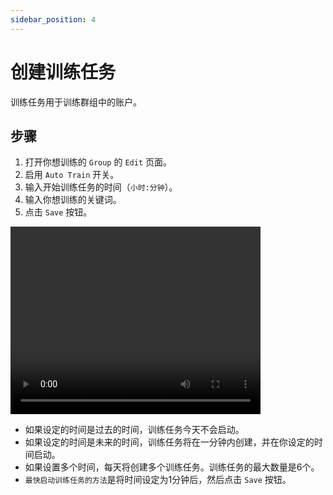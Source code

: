 ```yaml
---
sidebar_position: 4
---
```


# 创建训练任务

训练任务用于训练群组中的账户。

## 步骤

1. 打开你想训练的 `Group` 的 `Edit` 页面。
2. 启用 `Auto Train` 开关。
3. 输入开始训练任务的时间（`小时:分钟`）。
4. 输入你想训练的关键词。
5. 点击 `Save` 按钮。

<video src="https://r2.tikmatrix.com/train-0508.mp4" controls width="400" height="300"></video>

- 如果设定的时间是过去的时间，训练任务今天不会启动。
- 如果设定的时间是未来的时间，训练任务将在一分钟内创建，并在你设定的时间启动。
- 如果设置多个时间，每天将创建多个训练任务。训练任务的最大数量是6个。
- `最快启动训练任务的方法`是将时间设定为1分钟后，然后点击 `Save` 按钮。
